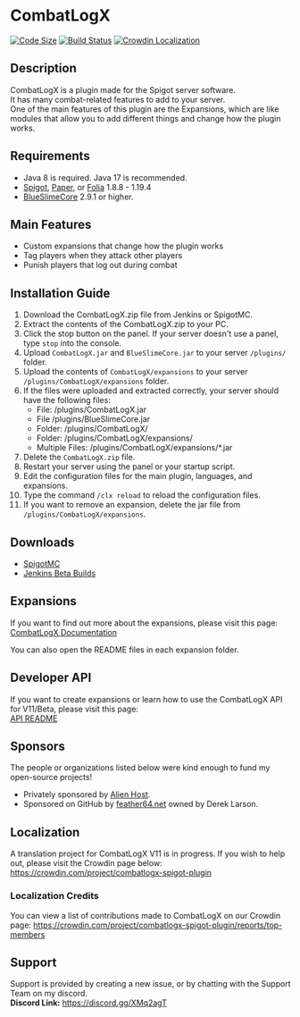 # CombatLogX

[![Code Size](https://img.shields.io/github/languages/code-size/SirBlobman/CombatLogX)](https://github.com/SirBlobman/CombatLogX/)
[![Build Status](https://jenkins.sirblobman.xyz/job/SirBlobman/job/CombatLogX/job/main/badge/icon)](https://jenkins.sirblobman.xyz/job/SirBlobman/job/CombatLogX/)
[![Crowdin Localization](https://badges.crowdin.net/combatlogx-spigot-plugin/localized.svg)](https://crowdin.com/project/combatlogx-spigot-plugin)

## Description

CombatLogX is a plugin made for the Spigot server software.  
It has many combat-related features to add to your server.  
One of the main features of this plugin are the Expansions, which are like modules that allow you to add different
things and change how the plugin works.

## Requirements

- Java 8 is required. Java 17 is recommended.
- [Spigot](https://spigotmc.org/), [Paper](https://papermc.io/download/paper),
  or [Folia](https://papermc.io/software/folia) 1.8.8 - 1.19.4
- [BlueSlimeCore](https://hangar.papermc.io/SirBlobman/BlueSlimeCore) 2.9.1 or higher.

## Main Features

- Custom expansions that change how the plugin works
- Tag players when they attack other players
- Punish players that log out during combat

## Installation Guide

1. Download the CombatLogX.zip file from Jenkins or SpigotMC.
2. Extract the contents of the CombatLogX.zip to your PC.
3. Click the stop button on the panel. If your server doesn't use a panel, type `stop` into the console.
4. Upload `CombatLogX.jar` and `BlueSlimeCore.jar` to your server `/plugins/` folder.
5. Upload the contents of `CombatLogX/expansions` to your server `/plugins/CombatLogX/expansions` folder.
6. If the files were uploaded and extracted correctly, your server should have the following files:
    - File: /plugins/CombatLogX.jar
    - File /plugins/BlueSlimeCore.jar
    - Folder: /plugins/CombatLogX/
    - Folder: /plugins/CombatLogX/expansions/
    - Multiple Files: /plugins/CombatLogX/expansions/*.jar
7. Delete the `CombatLogX.zip` file.
8. Restart your server using the panel or your startup script.
9. Edit the configuration files for the main plugin, languages, and expansions.
10. Type the command `/clx reload` to reload the configuration files.
11. If you want to remove an expansion, delete the jar file from `/plugins/CombatLogX/expansions`.

## Downloads

- [SpigotMC](https://www.spigotmc.org/resources/31689/)
- [Jenkins Beta Builds](https://jenkins.sirblobman.xyz/job/SirBlobman/job/CombatLogX/job/main/)

## Expansions

If you want to find out more about the expansions, please visit this page:  
[CombatLogX Documentation](https://www.spigotmc.org/resources/combatlogx.31689/field?field=documentation)

You can also open the README files in each expansion folder.

## Developer API

If you want to create expansions or learn how to use the CombatLogX API for V11/Beta, please visit this page:  
[API README](api/README.MD)

## Sponsors

The people or organizations listed below were kind enough to fund my open-source projects!

- Privately sponsored by [Alien Host](https://alienhost.net).
- Sponsored on GitHub by [feather64.net](https://feather64.net) owned by Derek Larson.

## Localization

A translation project for CombatLogX V11 is in progress. If you wish to help out, please visit the Crowdin page below:  
<https://crowdin.com/project/combatlogx-spigot-plugin>

### Localization Credits

You can view a list of contributions made to CombatLogX on our Crowdin page:
https://crowdin.com/project/combatlogx-spigot-plugin/reports/top-members

## Support

Support is provided by creating a new issue, or by chatting with the Support Team on my discord.  
**Discord Link:** <https://discord.gg/XMq2agT>
